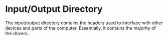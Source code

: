 # Input/Output Directory
The input/output directory contains the headers used to interface with other
devices and parts of the computer. Essentially, it contains the majority of the
drivers.
